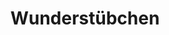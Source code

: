---
title: "Wunderstübchen"
url: /edingen-neckarhausen/wunderstuebchen-hauptstrasse/
shop: Gebrauchtwaren
---